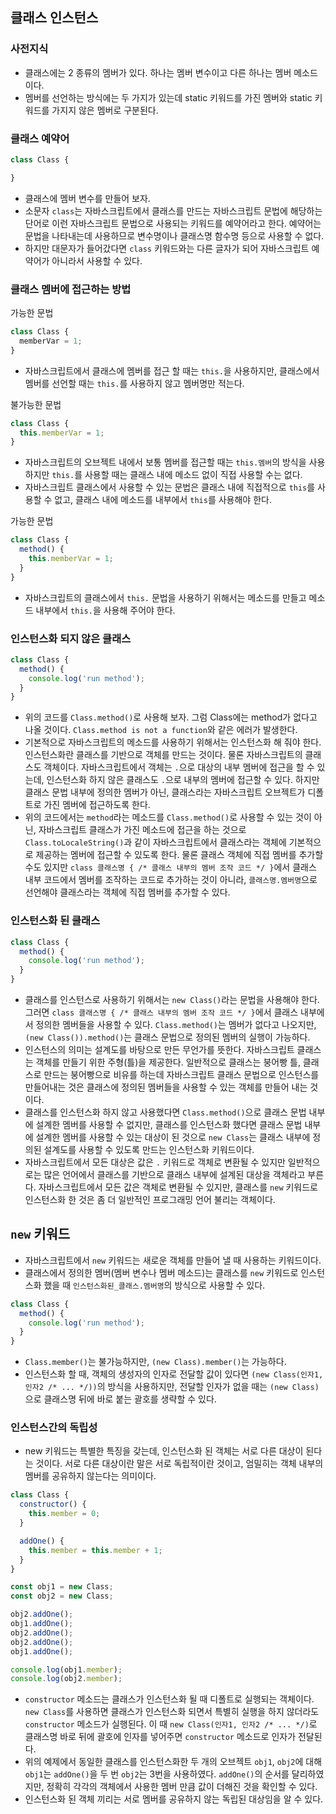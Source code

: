 ## 클래스 인스턴스
### 사전지식
- 클래스에는 2 종류의 멤버가 있다. 하나는 멤버 변수이고 다른 하나는 멤버 메소드이다.
- 멤버를 선언하는 방식에는 두 가지가 있는데 static 키워드를 가진 멤버와 static 키워드를 가지지 않은 멤버로 구분된다.

### 클래스 예약어
```js
class Class {

}
```
- 클래스에 멤버 변수를 만들어 보자.
- 소문자 `class`는 자바스크립트에서 클래스를 만드는 자바스크립트 문법에 해당하는 단어로 이런 자바스크립트 문법으로 사용되는 키워드를 예약어라고 한다. 예약어는 문법을 나타내는데 사용하므로 변수명이나 클래스명 함수명 등으로 사용할 수 없다.
- 하지만 대문자가 들어갔다면 `class` 키워드와는 다른 글자가 되어 자바스크립트 예약어가 아니라서 사용할 수 있다.

### 클래스 멤버에 접근하는 방법

가능한 문법
```js
class Class {
  memberVar = 1;
}
```
- 자바스크립트에서 클래스에 멤버를 접근 할 때는 `this.`을 사용하지만, 클래스에서 멤버를 선언할 때는 `this.`를 사용하지 않고 멤버명만 적는다.

불가능한 문법
```js
class Class {
  this.memberVar = 1;
}
```
- 자바스크립트의 오브젝트 내에서 보통 멤버를 접근할 때는 `this.멤버`의 방식을 사용하지만 `this.`를 사용할 때는 클래스 내에 메소드 없이 직접 사용할 수는 없다.
- 자바스크립트 클래스에서 사용할 수 있는 문법은 클래스 내에 직접적으로 `this`를 사용할 수 없고, 클래스 내에 메소드를 내부에서 `this`를 사용해야 한다.

가능한 문법
```js
class Class {
  method() {
    this.memberVar = 1;
  }
}
```
- 자바스크립트의 클래스에서 `this.` 문법을 사용하기 위해서는 메소드를 만들고 메소드 내부에서 `this.`을 사용해 주어야 한다.

### 인스턴스화 되지 않은 클래스
```js
class Class {
  method() {
    console.log('run method');
  }
}
```
- 위의 코드를 `Class.method()`로 사용해 보자. 그럼 Class에는 method가 없다고 나올 것이다. `Class.method is not a function`와 같은 에러가 발생한다.
- 기본적으로 자바스크립트의 메소드를 사용하기 위해서는 인스턴스화 해 줘야 한다. 인스턴스화란 클래스를 기반으로 객체를 만드는 것이다. 물론 자바스크립트의 클래스도 객체이다. 자바스크립트에서 객체는 `.`으로 대상의 내부 멤버에 접근을 할 수 있는데, 인스턴스화 하지 않은 클래스도 `.`으로 내부의 멤버에 접근할 수 있다. 하지만 클래스 문법 내부에 정의한 멤버가 아닌, 클래스라는 자바스크립트 오브젝트가 디폴트로 가진 멤버에 접근하도록 한다.
- 위의 코드에서는 `method`라는 메소드를 `Class.method()`로 사용할 수 있는 것이 아닌, 자바스크립트 클래스가 가진 메소드에 접근을 하는 것으로 `Class.toLocaleString()`과 같이 자바스크립트에서 클래스라는 객체에 기본적으로 제공하는 멤버에 접근할 수 있도록 한다. 물론 클래스 객체에 직접 멤버를 추가할 수도 있지만 `class 클래스명 { /* 클래스 내부의 멤버 조작 코드 */ }`에서 클래스 내부 코드에서 멤버를 조작하는 코드로 추가하는 것이 아니라, `클래스명.멤버명`으로 선언해야 클래스라는 객체에 직접 멤버를 추가할 수 있다.

### 인스턴스화 된 클래스
```js
class Class {
  method() {
    console.log('run method');
  }
}
```
- 클래스를 인스턴스로 사용하기 위해서는 `new Class()`라는 문법을 사용해야 한다. 그러면 `class 클래스명 { /* 클래스 내부의 멤버 조작 코드 */ }`에서 클래스 내부에서 정의한 멤버들을 사용할 수 있다. `Class.method()`는 멤버가 없다고 나오지만, `(new Class()).method()`는 클래스 문법으로 정의된 멤버의 실행이 가능하다.
- 인스턴스의 의미는 설계도를 바탕으로 만든 무언가를 뜻한다. 자바스크립트 클래스는 객체를 만들기 위한 주형(틀)을 제공한다. 일반적으로 클래스는 붕어빵 틀, 클래스로 만드는 붕어빵으로 비유를 하는데 자바스크립트 클래스 문법으로 인스턴스를 만들어내는 것은 클래스에 정의된 멤버들을 사용할 수 있는 객체를 만들어 내는 것이다.
- 클래스를 인스턴스화 하지 않고 사용했다면 `Class.method()`으로 클래스 문법 내부에 설계한 멤버를 사용할 수 없지만, 클래스를 인스턴스화 했다면 클래스 문법 내부에 설계한 멤버를 사용할 수 있는 대상이 된 것으로 `new Class`는 클래스 내부에 정의된 설계도를 사용할 수 있도록 만드는 인스턴스화 키워드이다.
- 자바스크립트에서 모든 대상은 값은 `.` 키워드로 객체로 변환될 수 있지만 일반적으로는 많은 언어에서 클래스를 기반으로 클래스 내부에 설계된 대상을 객체라고 부른다. 자바스크립트에서 모든 값은 객체로 변환될 수 있지만, 클래스를 `new` 키워드로 인스턴스화 한 것은 좀 더 일반적인 프로그래밍 언어 불리는 객체이다.

## `new` 키워드
- 자바스크립트에서 `new` 키워드는 새로운 객체를 만들어 낼 때 사용하는 키워드이다.
- 클래스에서 정의한 멤버(멤버 변수나 멤버 메소드)는 클래스를 `new` 키워드로 인스턴스화 했을 때 `인스턴스화된_클래스.멤버명`의 방식으로 사용할 수 있다.
```js
class Class {
  method() {
    console.log('run method');
  }
}
```
- `Class.member()`는 불가능하지만, `(new Class).member()`는 가능하다.
- 인스턴스화 할 때, 객체의 생성자의 인자로 전달할 값이 있다면 `(new Class(인자1, 인자2 /* ... */))`의 방식을 사용하지만, 전달할 인자가 없을 때는 `(new Class)`으로 클래스명 뒤에 바로 붙는 괄호를 생략할 수 있다.

### 인스턴스간의 독립성
- new 키워드는 특별한 특징을 갖는데, 인스턴스화 된 객체는 서로 다른 대상이 된다는 것이다. 서로 다른 대상이란 말은 서로 독립적이란 것이고, 엄밀히는 객체 내부의 멤버를 공유하지 않는다는 의미이다.
```js
class Class {
  constructor() {
    this.member = 0;
  }

  addOne() {
    this.member = this.member + 1;
  }
}

const obj1 = new Class;
const obj2 = new Class;

obj2.addOne();
obj1.addOne();
obj2.addOne();
obj2.addOne();
obj1.addOne();

console.log(obj1.member);
console.log(obj2.member);
```
- `constructor` 메소드는 클래스가 인스턴스화 될 때 디폴트로 실행되는 객체이다. `new Class`를 사용하면 클래스가 인스턴스화 되면서 특별히 실행을 하지 않더라도 `constructor` 메소드가 실행된다. 이 때 `new Class(인자1, 인자2 /* ... */)`로 클래스명 바로 뒤에 괄호에 인자를 넣어주면 `constructor` 메소드로 인자가 전달된다.
- 위의 예제에서 동일한 클래스를 인스턴스화한 두 개의 오브젝트 `obj1`, `obj2`에 대해 `obj1`는 `addOne()`을 두 번 `obj2`는 3번을 사용하였다. `addOne()`의 순서를 달리하였지만, 정확히 각각의 객체에서 사용한 멤버 만큼 값이 더해진 것을 확인할 수 있다.
- 인스턴스화 된 객체 끼리는 서로 멤버를 공유하지 않는 독립된 대상임을 알 수 있다.
